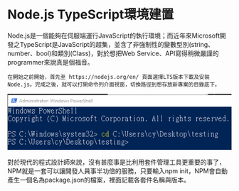 # Node.js TypeScript環境建置

Node.js是一個能夠在伺服端運行JavaScript的執行環境；而近年來Microsoft開發之TypeScript是JavaScript的超集，並含了非強制性的變數型別\(string、number、bool\)和類別\(Class\)，對於想把Web Service、API寫得稍微嚴謹的programmer來說真是個福音。

```text
在開始之前開始，首先至 https://nodejs.org/en/ 頁面選擇LTS版本下載及安裝Node.js。完成之後，就可以打開命令列介面視窗，切換路徑到想存放新專案的目錄底下。
```

 

![](../assets/powershell.png)

對於現代的程式設計師來說，沒有甚麼事是比利用套件管理工具更重要的事了，NPM就是一套可以讓開發人員事半功倍的服務，只要輸入npm init，NPM會自動產生一個名為package.json的檔案，裡面記載各套件名稱與版本。


